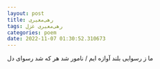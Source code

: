 ```yaml
---
layout: post
title: رهی‌معیری
tags: رهی‌معیری غزل
categories: poem
date: 2022-11-07 01:30:52.310673
---
```


ما ز رسوایی بلند آوازه ایم / نامور شد هر که شد رسوای دل